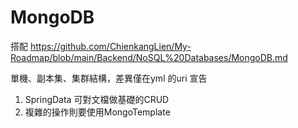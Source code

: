 # MongoDB
搭配 https://github.com/ChienkangLien/My-Roadmap/blob/main/Backend/NoSQL%20Databases/MongoDB.md

單機、副本集、集群結構，差異僅在yml 的uri 宣告

1. SpringData 可對文檔做基礎的CRUD
2. 複雜的操作則要使用MongoTemplate
